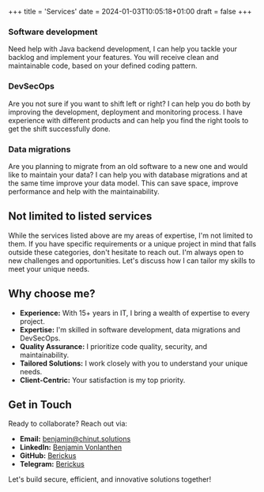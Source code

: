 +++
title = 'Services'
date = 2024-01-03T10:05:18+01:00
draft = false
+++

### Software development

Need help with Java backend development, I can help you tackle your backlog and implement your features. You will receive clean and maintainable code, based on your defined coding pattern.

### DevSecOps

Are you not sure if you want to shift left or right? I can help you do both by improving the development, deployment and monitoring process. I have experience with different products and can help you find the right tools to get the shift successfully done.

### Data migrations

Are you planning to migrate from an old software to a new one and would like to maintain your data? I can help you with database migrations and at the same time improve your data model. This can save space, improve performance and help with the maintainability.

## Not limited to listed services

While the services listed above are my areas of expertise, I'm not limited to them. If you have specific requirements or a unique project in mind that falls outside these categories, don't hesitate to reach out. I'm always open to new challenges and opportunities. Let's discuss how I can tailor my skills to meet your unique needs.

## Why choose me?

- **Experience:** With 15+ years in IT, I bring a wealth of expertise to every project.
- **Expertise:** I'm skilled in software development, data migrations and DevSecOps.
- **Quality Assurance:** I prioritize code quality, security, and maintainability.
- **Tailored Solutions:** I work closely with you to understand your unique needs.
- **Client-Centric:** Your satisfaction is my top priority.

## Get in Touch

Ready to collaborate? Reach out via:

- **Email:** [benjamin@chinut.solutions](mailto:benjamin@chinut.solutions)
- **LinkedIn:** [Benjamin Vonlanthen](https://www.linkedin.com/in/benjamin-vonlanthen-9373a076/)
- **GitHub:** [Berickus](https://github.com/berickus)
- **Telegram:** [Berickus](https://t.me/berickus)

Let's build secure, efficient, and innovative solutions together!